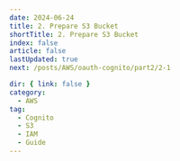 ```yaml
---
date: 2024-06-24
title: 2. Prepare S3 Bucket
shortTitle: 2. Prepare S3 Bucket
index: false
article: false
lastUpdated: true
next: /posts/AWS/oauth-cognito/part2/2-1

dir: { link: false }
category:
  - AWS
tag:
  - Cognito
  - S3
  - IAM
  - Guide
---
```


<Catalog />
